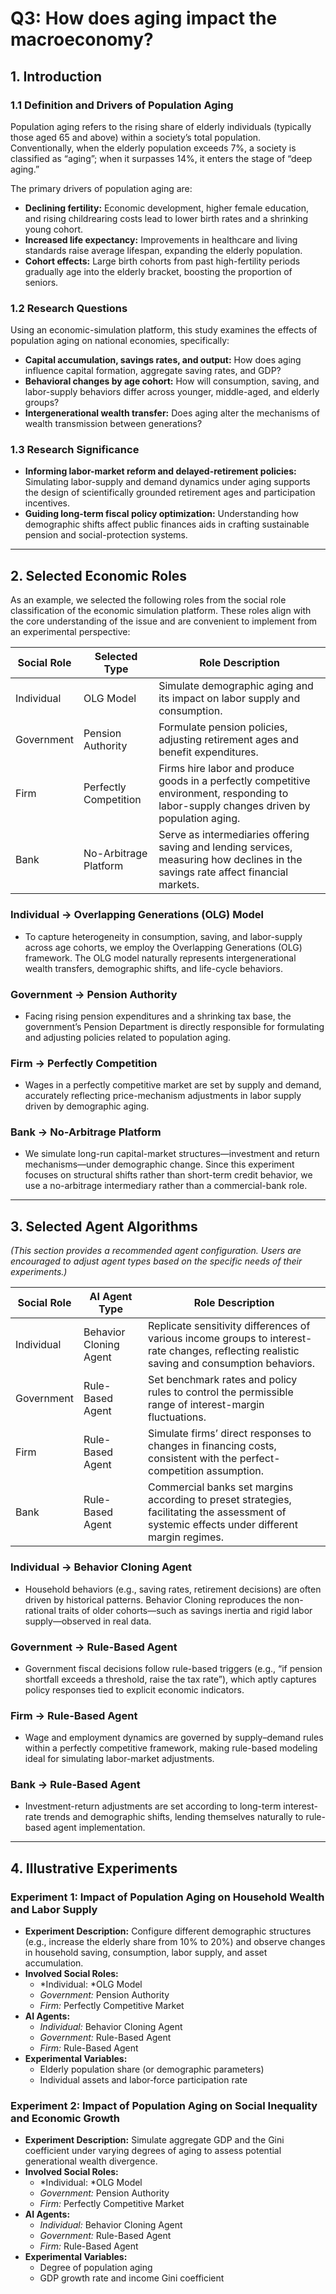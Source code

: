 # Q3: How does aging impact the macroeconomy?

## 1. Introduction

### 1.1 Definition and Drivers of Population Aging

Population aging refers to the rising share of elderly individuals (typically those aged 65 and above) within a society’s total population. Conventionally, when the elderly population exceeds 7%, a society is classified as “aging”; when it surpasses 14%, it enters the stage of “deep aging.”

The primary drivers of population aging are:

* **Declining fertility:** Economic development, higher female education, and rising childrearing costs lead to lower birth rates and a shrinking young cohort.
* **Increased life expectancy:** Improvements in healthcare and living standards raise average lifespan, expanding the elderly population.
* **Cohort effects:** Large birth cohorts from past high-fertility periods gradually age into the elderly bracket, boosting the proportion of seniors.

### 1.2 Research Questions

Using an economic-simulation platform, this study examines the effects of population aging on national economies, specifically:

* **Capital accumulation, savings rates, and output:** How does aging influence capital formation, aggregate saving rates, and GDP?
* **Behavioral changes by age cohort:** How will consumption, saving, and labor-supply behaviors differ across younger, middle-aged, and elderly groups?
* **Intergenerational wealth transfer:** Does aging alter the mechanisms of wealth transmission between generations?

### 1.3 Research Significance

* **Informing labor-market reform and delayed-retirement policies:**  Simulating labor-supply and demand dynamics under aging supports the design of scientifically grounded retirement ages and participation incentives.
* **Guiding long-term fiscal policy optimization:**  Understanding how demographic shifts affect public finances aids in crafting sustainable pension and social-protection systems.

---

## 2. Selected Economic Roles

As an example, we selected the following roles from the social role classification of the economic simulation platform. These roles align with the core understanding of the issue and are convenient to implement from an experimental perspective:

| Social Role            | Selected Type                         | Role Description                                                                                                                          |
| ------------------------ | --------------------------------------- | ------------------------------------------------------------------------------------------------------------------------------------------- |
| Individual             | OLG Model                             | Simulate demographic aging and its impact on labor supply and consumption.                                                                |
| Government             | Pension Authority                    | Formulate pension policies, adjusting retirement ages and benefit expenditures.                                                           |
| Firm                | Perfectly Competition          | Firms hire labor and produce goods in a perfectly competitive environment, responding to labor-supply changes driven by population aging. |
| Bank | No-Arbitrage Platform | Serve as intermediaries offering saving and lending services, measuring how declines in the savings rate affect financial markets.        |

### Individual → Overlapping Generations (OLG) Model

* To capture heterogeneity in consumption, saving, and labor-supply across age cohorts, we employ the Overlapping Generations (OLG) framework. The OLG model naturally represents intergenerational wealth transfers, demographic shifts, and life-cycle behaviors.

### Government → Pension Authority

* Facing rising pension expenditures and a shrinking tax base, the government’s Pension Department is directly responsible for formulating and adjusting policies related to population aging.

### Firm → Perfectly Competition

* Wages in a perfectly competitive market are set by supply and demand, accurately reflecting price-mechanism adjustments in labor supply driven by demographic aging.

### Bank → No-Arbitrage Platform

* We simulate long-run capital-market structures—investment and return mechanisms—under demographic change. Since this experiment focuses on structural shifts rather than short-term credit behavior, we use a no-arbitrage intermediary rather than a commercial-bank role.

---

## 3. Selected Agent Algorithms

*(This section provides a recommended agent configuration. Users are encouraged to adjust agent types based on the specific needs of their experiments.)*

| Social Role            | AI Agent Type          | Role Description                                                                                                                             |
| ------------------------ | ------------------------ | ---------------------------------------------------------------------------------------------------------------------------------------------- |
| Individual             | Behavior Cloning Agent | Replicate sensitivity differences of various income groups to interest-rate changes, reflecting realistic saving and consumption behaviors.  |
| Government             | Rule-Based Agent       | Set benchmark rates and policy rules to control the permissible range of interest-margin fluctuations.                                       |
| Firm                 | Rule-Based Agent       | Simulate firms’ direct responses to changes in financing costs, consistent with the perfect-competition assumption.                         |
| Bank | Rule-Based Agent       | Commercial banks set margins according to preset strategies, facilitating the assessment of systemic effects under different margin regimes. |

### Individual → Behavior Cloning Agent

* Household behaviors (e.g., saving rates, retirement decisions) are often driven by historical patterns. Behavior Cloning reproduces the non-rational traits of older cohorts—such as savings inertia and rigid labor supply—observed in real data.

### Government → Rule-Based Agent

* Government fiscal decisions follow rule-based triggers (e.g., “if pension shortfall exceeds a threshold, raise the tax rate”), which aptly captures policy responses tied to explicit economic indicators.

### Firm → Rule-Based Agent

* Wage and employment dynamics are governed by supply–demand rules within a perfectly competitive framework, making rule-based modeling ideal for simulating labor-market adjustments.

### Bank → Rule-Based Agent

* Investment-return adjustments are set according to long-term interest-rate trends and demographic shifts, lending themselves naturally to rule-based agent implementation.

---

## 4. Illustrative Experiments

### Experiment 1: Impact of Population Aging on Household Wealth and Labor Supply

* **Experiment Description:**  Configure different demographic structures (e.g., increase the elderly share from 10% to 20%) and observe changes in household saving, consumption, labor supply, and asset accumulation.
* **Involved Social Roles: ​**
  * *Individual: ​*OLG Model
  * *Government:* Pension Authority
  * *Firm:* Perfectly Competitive Market
* **AI Agents:**
  * *Individual:* Behavior Cloning Agent
  * *Government:* Rule-Based Agent
  * *Firm:* Rule-Based Agent
* **Experimental Variables:**
  * Elderly population share (or demographic parameters)
  * Individual assets and labor‐force participation rate

### Experiment 2: Impact of Population Aging on Social Inequality and Economic Growth

* **Experiment Description:**  Simulate aggregate GDP and the Gini coefficient under varying degrees of aging to assess potential generational wealth divergence.
* **Involved Social Roles: ​**
  * *Individual: ​*OLG Model
  * *Government:* Pension Authority
  * *Firm:* Perfectly Competitive Market
* **AI Agents:**
  * *Individual:* Behavior Cloning Agent
  * *Government:* Rule-Based Agent
  * *Firm:* Rule-Based Agent
* **Experimental Variables:**
  * Degree of population aging
  * GDP growth rate and income Gini coefficient


